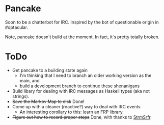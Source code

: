 Pancake
=======

Soon to be a chatterbot for IRC. Inspired by the bot of questionable origin in #optacular.

Note, pancake doesn't build at the moment. In fact, it's pretty totally broken.

ToDo
====

* Get pancake to a building state again
  * I'm thinking that I need to branch an older working version as the main, and
  * build a development branch to continue these shenanigans
* Build libary for dealing with IRC messages as Haskell types (aka not strings).
* ~~Save the Markov Map to disk~~ Done!
* Come up with a cleaner (reactive?) way to deal with IRC events
  * An interesting corollary to this: learn an FRP library.
* ~~Figure out how to record proper stops~~ Done, with thanks to [StrmSrfr](https://github.com/StrmSrfr).
